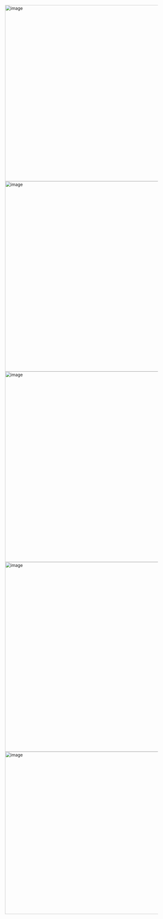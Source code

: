 <img width="1365" height="578" alt="image" src="https://github.com/user-attachments/assets/a8dbd902-8e04-476e-9ec0-125df88dd226" />

<img width="1365" height="624" alt="image" src="https://github.com/user-attachments/assets/73a13506-deae-4602-b35c-afb53caa3aa8" />

<img width="1364" height="625" alt="image" src="https://github.com/user-attachments/assets/ecd545a5-347c-4732-9f88-956e42e291fb" />

<img width="1365" height="622" alt="image" src="https://github.com/user-attachments/assets/53e97e9e-4531-4ba0-87e0-2f14636db9d4" />

<img width="1365" height="533" alt="image" src="https://github.com/user-attachments/assets/91a8cd0f-4299-4fb4-bbc4-cad193e43f0c" />

